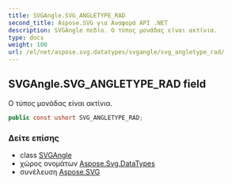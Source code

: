 ```yaml
---
title: SVGAngle.SVG_ANGLETYPE_RAD
second_title: Aspose.SVG για Αναφορά API .NET
description: SVGAngle πεδίο. Ο τύπος μονάδας είναι ακτίνια.
type: docs
weight: 100
url: /el/net/aspose.svg.datatypes/svgangle/svg_angletype_rad/
---
```

## SVGAngle.SVG_ANGLETYPE_RAD field

Ο τύπος μονάδας είναι ακτίνια.

```csharp
public const ushort SVG_ANGLETYPE_RAD;
```

### Δείτε επίσης

* class [SVGAngle](../)
* χώρος ονομάτων [Aspose.Svg.DataTypes](../../svgangle/)
* συνέλευση [Aspose.SVG](../../../)


